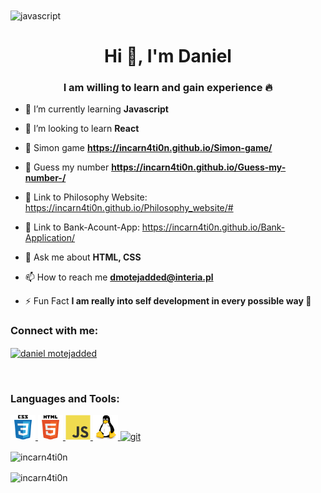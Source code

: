 


<img src="https://user-images.githubusercontent.com/74038190/213910845-af37a709-8995-40d6-be59-724526e3c3d7.gif" alt="javascript" align="center">
<h1 align="center">Hi 👋, I'm Daniel</h1>
<h3 align="center"> I am willing to learn and gain experience 🔥</h3>
<img src="https://media.tenor.com/NOYF3f82b_gAAAAC/programmer.gif" alt="" align="right">

- 🔭 I’m currently learning **Javascript**

- 🌱 I’m looking to learn **React**

- 🎲 Simon game **https://incarn4ti0n.github.io/Simon-game/**

- 🎲 Guess my number **https://incarn4ti0n.github.io/Guess-my-number-/**

- 📃 Link to Philosophy Website: https://incarn4ti0n.github.io/Philosophy_website/#

- 📃 Link to Bank-Acount-App: https://incarn4ti0n.github.io/Bank-Application/


- 💬 Ask me about **HTML, CSS**

- 📫 How to reach me **dmotejadded@interia.pl**

- ⚡ Fun Fact **I am really into self development in every possible way 💪**

<h3 align="left">Connect with me:</h3>
<p align="left">
<a href="https://www.facebook.com/daniel.motejadded.7/" target="blank"><img align="center" src="https://raw.githubusercontent.com/rahuldkjain/github-profile-readme-generator/master/src/images/icons/Social/facebook.svg" alt="daniel motejadded" height="30" width="40" /></a>

 <a href="https://www.linkedin.com/in/daniel-motejadded-01b76a258/" /> <img href="https://github.com/Incarn4ti0n/Incarn4ti0n/assets/98238532/4866cab9-1993-4ca3-a51e-993cfc29b630">
</a>    
</p>

<h3 align="left">Languages and Tools:</h3>
<p align="left"> <a href="https://www.w3schools.com/css/" target="_blank" rel="noreferrer"> <img src="https://raw.githubusercontent.com/devicons/devicon/master/icons/css3/css3-original-wordmark.svg" alt="css3" width="40" height="40"/> </a> <a href="https://www.w3.org/html/" target="_blank" rel="noreferrer"> <img src="https://raw.githubusercontent.com/devicons/devicon/master/icons/html5/html5-original-wordmark.svg" alt="html5" width="40" height="40"/> </a> <a href="https://developer.mozilla.org/en-US/docs/Web/JavaScript" target="_blank" rel="noreferrer"> <img src="https://raw.githubusercontent.com/devicons/devicon/master/icons/javascript/javascript-original.svg" alt="javascript" width="40" height="40"/> </a> <a href="https://www.linux.org/" target="_blank" rel="noreferrer"> <img src="https://raw.githubusercontent.com/devicons/devicon/master/icons/linux/linux-original.svg" alt="linux" width="40" height="40"/> </a> 
<a href="https://git-scm.com/" target="_blank" rel="noreferrer"> <img src="https://www.vectorlogo.zone/logos/git-scm/git-scm-icon.svg" alt="git" width="40" height="40"/> </a></p>

<p><img align="center" src="https://github-readme-stats.vercel.app/api/top-langs?username=incarn4ti0n&show_icons=true&locale=en&layout=compact" alt="incarn4ti0n" /></p>

<p><img align="center" src="https://github-readme-streak-stats.herokuapp.com/?user=incarn4ti0n&" alt="incarn4ti0n" /></p>
